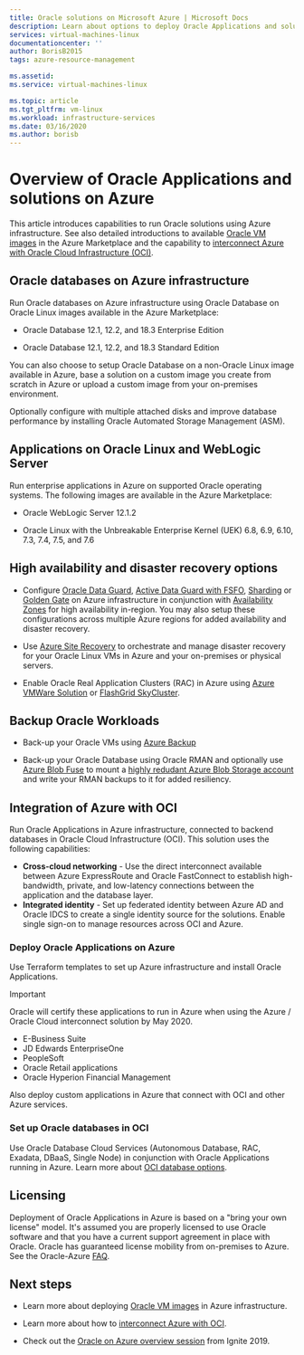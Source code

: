 ```yaml
---
title: Oracle solutions on Microsoft Azure | Microsoft Docs
description: Learn about options to deploy Oracle Applications and solutions on Microsoft Azure, including running entirely on Azure infrastructure or using cross-cloud connectivity with Oracle Cloud Infrastructure (OCI).
services: virtual-machines-linux
documentationcenter: ''
author: BorisB2015
tags: azure-resource-management

ms.assetid: 
ms.service: virtual-machines-linux

ms.topic: article
ms.tgt_pltfrm: vm-linux
ms.workload: infrastructure-services
ms.date: 03/16/2020
ms.author: borisb
---
```


# Overview of Oracle Applications and solutions on Azure

This article introduces capabilities to run Oracle solutions using Azure infrastructure. See also detailed introductions to available [Oracle VM images](oracle-vm-solutions.md) in the Azure Marketplace and the capability to [interconnect Azure with Oracle Cloud Infrastructure (OCI)](oracle-oci-overview.md).

## Oracle databases on Azure infrastructure

Run Oracle databases on Azure infrastructure using Oracle Database on Oracle Linux images available in the Azure Marketplace:

* Oracle Database 12.1, 12.2, and 18.3 Enterprise Edition 

* Oracle Database 12.1, 12.2, and 18.3 Standard Edition 

You can also choose to setup Oracle Database on a non-Oracle Linux image available in Azure, base a solution on a custom image you create from scratch in Azure or upload a custom image from your on-premises environment.

Optionally configure with multiple attached disks and improve database performance by installing Oracle Automated Storage Management (ASM).

## Applications on Oracle Linux and WebLogic Server

Run enterprise applications in Azure on supported Oracle operating systems. The following images are available in the Azure Marketplace:

* Oracle WebLogic Server 12.1.2

* Oracle Linux with the Unbreakable Enterprise Kernel (UEK) 6.8, 6.9, 6.10, 7.3, 7.4, 7.5, and 7.6 

## High availability and disaster recovery options

* Configure [Oracle Data Guard](https://docs.oracle.com/cd/B19306_01/server.102/b14239/concepts.htm#g1049956), [Active Data Guard with FSFO](https://docs.oracle.com/en/database/oracle/oracle-database/12.2/dgbkr/index.html), [Sharding](https://docs.oracle.com/en/database/oracle/oracle-database/12.2/admin/sharding-overview.html) or [Golden Gate](https://www.oracle.com/middleware/technologies/goldengate.html) on Azure infrastructure in conjunction with [Availability Zones](../../../availability-zones/az-overview.md) for high availability in-region. You may also setup these configurations across multiple Azure regions for added availability and disaster recovery.

* Use [Azure Site Recovery](../../../site-recovery/site-recovery-overview.md) to orchestrate and manage disaster recovery for your Oracle Linux VMs in Azure and your on-premises or physical servers. 

* Enable Oracle Real Application Clusters (RAC) in Azure using [Azure VMWare Solution](https://docs.azure.cloudsimple.com/oracle-rac/) or [FlashGrid SkyCluster](https://www.flashgrid.io/oracle-rac-in-azure/).

## Backup Oracle Workloads

* Back-up your Oracle VMs using [Azure Backup](https://docs.microsoft.com/azure/backup/backup-overview)

* Back-up your Oracle Database using Oracle RMAN and optionally use [Azure Blob Fuse](https://docs.microsoft.com/azure/storage/blobs/storage-how-to-mount-container-linux) to mount a [highly redudant Azure Blob Storage account](https://docs.microsoft.com/azure/storage/common/storage-redundancy) and write your RMAN backups to it for added resiliency.

## Integration of Azure with OCI

Run Oracle Applications in Azure infrastructure, connected to backend databases in Oracle Cloud Infrastructure (OCI). This solution uses the following capabilities: 

* **Cross-cloud networking** - Use the direct interconnect available between Azure ExpressRoute and Oracle FastConnect to establish high-bandwidth, private, and low-latency connections between the application and the database layer.
* **Integrated identity** - Set up federated identity between Azure AD and Oracle IDCS to create a single identity source for the solutions. Enable single sign-on to manage resources across OCI and Azure.

### Deploy Oracle Applications on Azure

Use Terraform templates to set up Azure infrastructure and install Oracle Applications. 

> [!IMPORTANT]
> Oracle will certify these applications to run in Azure when using the Azure / Oracle Cloud interconnect solution by May 2020.

* E-Business Suite
* JD Edwards EnterpriseOne
* PeopleSoft
* Oracle Retail applications
* Oracle Hyperion Financial Management

Also deploy custom applications in Azure that connect with OCI and other Azure services.

### Set up Oracle databases in OCI

Use Oracle Database Cloud Services (Autonomous Database, RAC, Exadata, DBaaS, Single Node) in conjunction with Oracle Applications running in Azure. Learn more about [OCI database options](https://docs.cloud.oracle.com/iaas/Content/Database/Concepts/databaseoverview.htm). 
 

## Licensing

Deployment of Oracle Applications in Azure is based on a "bring your own license" model. It's assumed you are properly licensed to use Oracle software and that you have a current support agreement in place with Oracle. Oracle has guaranteed license mobility from on-premises to Azure. See the Oracle-Azure [FAQ](https://www.oracle.com/cloud/technologies/oracle-azure-faq.html).

## Next steps

* Learn more about deploying [Oracle VM images](oracle-vm-solutions.md) in Azure infrastructure.

* Learn more about how to [interconnect Azure with OCI](oracle-oci-overview.md).

* Check out the [Oracle on Azure overview session](https://myignite.techcommunity.microsoft.com/sessions/82915) from Ignite 2019. 
